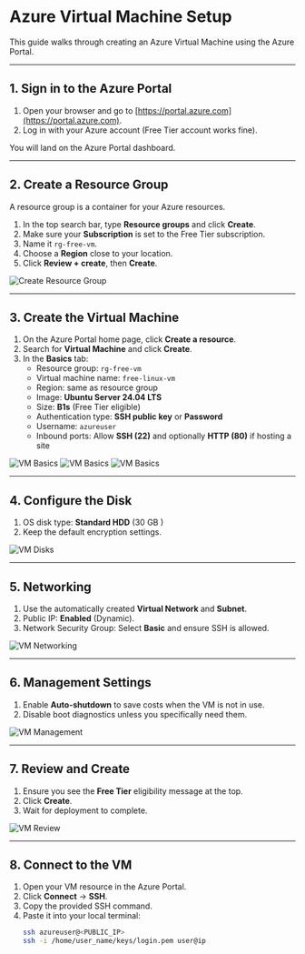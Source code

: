 # Azure Virtual Machine Setup 

This guide walks through creating an Azure Virtual Machine using the Azure Portal.  

---

## 1. Sign in to the Azure Portal
1. Open your browser and go to [https://portal.azure.com](https://portal.azure.com).
2. Log in with your Azure account (Free Tier account works fine).

You will land on the Azure Portal dashboard.

---

## 2. Create a Resource Group
A resource group is a container for your Azure resources.

1. In the top search bar, type **Resource groups** and click **Create**.
2. Make sure your **Subscription** is set to the Free Tier subscription.
3. Name it `rg-free-vm`.
4. Choose a **Region** close to your location.
5. Click **Review + create**, then **Create**.

![Create Resource Group](https://raw.githubusercontent.com/apdevops-admin/Azure-VirtualBox-migration-fromDigitalOcean-to-Azure-WordPress-Azure-MySQL-Azure-Blob-Storage/main/screenshots/create_resource_group.png)



---

## 3. Create the Virtual Machine
1. On the Azure Portal home page, click **Create a resource**.
2. Search for **Virtual Machine** and click **Create**.
3. In the **Basics** tab:
   - Resource group: `rg-free-vm`
   - Virtual machine name: `free-linux-vm`
   - Region: same as resource group
   - Image: **Ubuntu Server 24.04 LTS**
   - Size: **B1s** (Free Tier eligible)
   - Authentication type: **SSH public key** or **Password**
   - Username: `azureuser`
   - Inbound ports: Allow **SSH (22)** and optionally **HTTP (80)** if hosting a site

![VM Basics](screenshots/vm_basics1.png)
![VM Basics](screenshots/vm_basics2.png)
![VM Basics](screenshots/vm_basics3.png)

---

## 4. Configure the Disk
1. OS disk type: **Standard HDD** (30 GB )
2. Keep the default encryption settings.

![VM Disks](screenshots/vm_disks.png)

---

## 5. Networking
1. Use the automatically created **Virtual Network** and **Subnet**.
2. Public IP: **Enabled** (Dynamic).
3. Network Security Group: Select **Basic** and ensure SSH is allowed.

![VM Networking](screenshots/vm_networking.png)

---

## 6. Management Settings
1. Enable **Auto-shutdown** to save costs when the VM is not in use.
2. Disable boot diagnostics unless you specifically need them.

![VM Management](screenshots/vm_management.png)

---

## 7. Review and Create
1. Ensure you see the **Free Tier** eligibility message at the top.
2. Click **Create**.
3. Wait for deployment to complete.

![VM Review](screenshots/vm_review.png)

---

## 8. Connect to the VM
1. Open your VM resource in the Azure Portal.
2. Click **Connect** → **SSH**.
3. Copy the provided SSH command.
4. Paste it into your local terminal:
   ```bash
   ssh azureuser@<PUBLIC_IP>
   ssh -i /home/user_name/keys/login.pem user@ip
   
